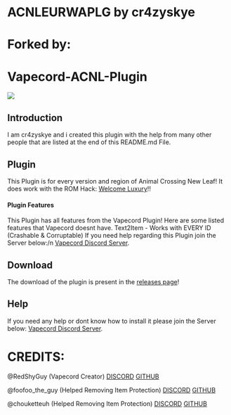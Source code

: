 # ACNLEURWAPLG by cr4zyskye
# Forked by:
# Vapecord-ACNL-Plugin
![](https://cdn.discordapp.com/attachments/809117521746722827/900748590358601838/vapecordTopScreen.png)

## Introduction
I am cr4zyskye and i created this plugin with the help from many other people that are listed at the end of this README.md File.

## Plugin
This Plugin is for every version and region of Animal Crossing New Leaf!
It does work with the ROM Hack: [Welcome Luxury](https://gitlab.com/Kyusetzu/ACWL)!!

#### Plugin Features
This Plugin has all features from the Vapecord Plugin!
Here are some listed features that Vapecord doesnt have.
Text2Item - Works with EVERY ID (Crashable & Corruptable)
If you need help regarding this Plugin join the Server below:/n
[Vapecord Discord Server](https://discord.gg/QwqdBpKWf3).

## Download
The download of the plugin is present in the [releases page](https://github.com/tarikxvois/ACNLEURWAPLG/releases)!

## Help
If you need any help or dont know how to install it please join the Server below:
[Vapecord Discord Server](https://discord.gg/QwqdBpKWf3).

# CREDITS:
@RedShyGuy (Vapecord Creator)
 [DISCORD](https://discordapp.com/users/522105209762217998)
 [GITHUB](https://github.com/RedShyGuy)

@foofoo_the_guy (Helped Removing Item Protection)
 [DISCORD](https://discordapp.com/users/468759953050697748)
 [GITHUB](https://github.com/FoofooTheGuy)

@chouketteuh (Helped Removing Item Protection)
 [DISCORD](https://discordapp.com/users/439473362276712469)
 [GITHUB](https://github.com/chouketteuh)
